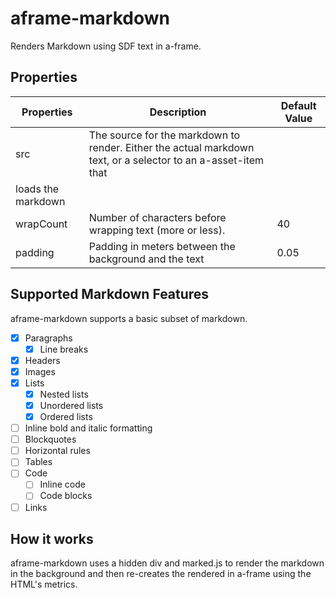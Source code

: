 # aframe-markdown

Renders Markdown using SDF text in a-frame.

## Properties

|Properties|Description|Default Value|
|-|-|-|
|src|The source for the markdown to render. Either the actual markdown text, or a selector to an a-asset-item that
loads the markdown||
|wrapCount|Number of characters before wrapping text (more or less).|40|
|padding|Padding in meters between the background and the text|0.05|

## Supported Markdown Features

aframe-markdown supports a basic subset of markdown.

- [x] Paragraphs
  - [x] Line breaks
- [x] Headers
- [x] Images
- [x] Lists
  - [x] Nested lists
  - [x] Unordered lists
  - [x] Ordered lists
- [ ] Inline bold and italic formatting
- [ ] Blockquotes
- [ ] Horizontal rules
- [ ] Tables
- [ ] Code
  - [ ] Inline code
  - [ ] Code blocks
- [ ] Links

## How it works

aframe-markdown uses a hidden div and marked.js to render the markdown in the background and then re-creates the 
rendered in a-frame using the HTML's metrics.
